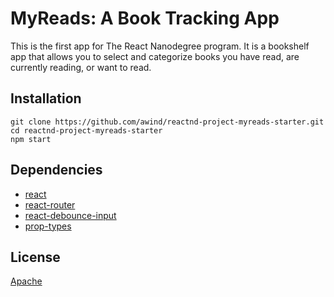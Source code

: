# MyReads: A Book Tracking App

This is the first app for The React Nanodegree program. It is a bookshelf app that allows you to select and categorize books you have read, are currently reading, or want to read. 

## Installation

```
git clone https://github.com/awind/reactnd-project-myreads-starter.git
cd reactnd-project-myreads-starter
npm start
```

## Dependencies

+ [react](https://github.com/facebook/react)
+ [react-router](https://github.com/ReactTraining/react-router)
+ [react-debounce-input](https://github.com/nkbt/react-debounce-input)
+ [prop-types](https://github.com/facebook/prop-types)

## License

[Apache](https://www.apache.org/licenses/LICENSE-2.0)